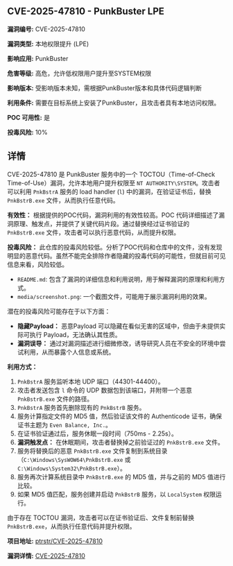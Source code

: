 ## CVE-2025-47810 - PunkBuster LPE

**漏洞编号:** CVE-2025-47810

**漏洞类型:** 本地权限提升 (LPE)

**影响应用:** PunkBuster

**危害等级:** 高危，允许低权限用户提升至SYSTEM权限

**影响版本:** 受影响版本未知，需根据PunkBuster版本和具体代码逻辑判断

**利用条件:** 需要在目标系统上安装了PunkBuster，且攻击者具有本地访问权限。

**POC 可用性:** 是

**投毒风险:** 10%

## 详情

CVE-2025-47810 是 PunkBuster 服务中的一个 TOCTOU（Time-of-Check Time-of-Use）漏洞，允许本地用户提升权限至 `NT AUTHORITY\SYSTEM`。攻击者可以利用 `PnkBstrA` 服务的 load handler (`l`) 中的漏洞，在验证证书后，替换 `PnkBstrB.exe` 文件，从而执行任意代码。

**有效性：**
根据提供的POC代码，漏洞利用的有效性较高。POC 代码详细描述了漏洞原理、触发点，并提供了关键代码片段。通过替换经过证书验证的 `PnkBstrB.exe` 文件，攻击者可以执行恶意代码，从而提升权限。

**投毒风险：**
此仓库的投毒风险较低。分析了POC代码和仓库中的文件，没有发现明显的恶意代码。虽然不能完全排除作者隐藏的投毒代码的可能性，但就目前可见信息来看，风险较低。

*   `README.md`: 包含了漏洞的详细信息和利用说明，用于解释漏洞的原理和利用方式。
*   `media/screenshot.png`: 一个截图文件，可能用于展示漏洞利用的效果。

潜在的投毒风险可能存在于以下方面：

*   **隐藏Payload：**  恶意Payload 可以隐藏在看似无害的区域中，但由于未提供实际可执行 Payload，无法确认其性质。
*   **漏洞误导：**  通过对漏洞描述进行细微修改，诱导研究人员在不安全的环境中尝试利用，从而暴露个人信息或系统。


**利用方式：**
1.  `PnkBstrA` 服务监听本地 UDP 端口（44301-44400）。
2.  攻击者发送包含 `l` 命令的 UDP 数据包到该端口，并附带一个恶意 `PnkBstrB.exe` 文件的路径。
3.  `PnkBstrA` 服务首先删除现有的 `PnkBstrB` 服务。
4.  服务计算指定文件的 MD5 值，然后验证该文件的 Authenticode 证书，确保证书主题为 `Even Balance, Inc.`。
5.  在证书验证通过后，服务休眠一段时间（750ms - 2.25s）。
6.  **漏洞触发点：** 在休眠期间，攻击者替换掉之前验证过的 `PnkBstrB.exe` 文件。
7.  服务将替换后的恶意 `PnkBstrB.exe` 文件复制到系统目录（`C:\Windows\SysWOW64\PnkBstrB.exe` 或 `C:\Windows\System32\PnkBstrB.exe`）。
8.  服务再次计算系统目录中 `PnkBstrB.exe` 的 MD5 值，并与之前的 MD5 值进行比较。
9.  如果 MD5 值匹配，服务创建并启动 `PnkBstrB` 服务，以 `LocalSystem` 权限运行。

由于存在 TOCTOU 漏洞，攻击者可以在证书验证后、文件复制前替换 `PnkBstrB.exe`，从而执行任意代码并提升权限。

**项目地址:** [ptrstr/CVE-2025-47810](https://github.com/ptrstr/CVE-2025-47810)

**漏洞详情:** [CVE-2025-47810](https://nvd.nist.gov/vuln/detail/CVE-2025-47810)